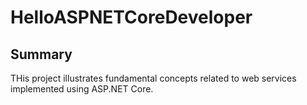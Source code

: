 # HelloASPNETCoreDeveloper

## Summary 
THis project illustrates fundamental concepts related to web services implemented using ASP.NET Core.